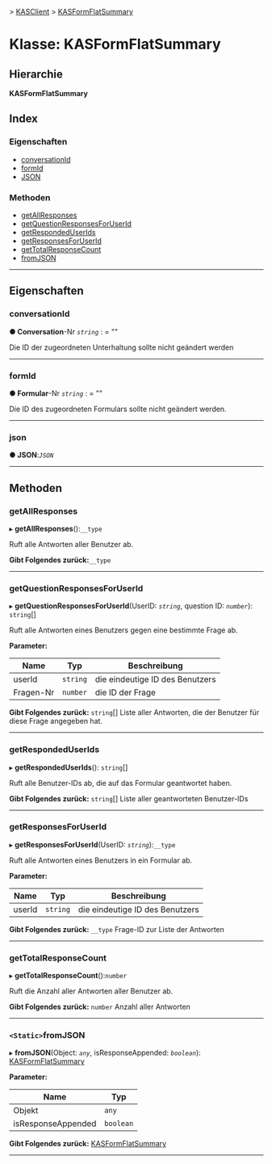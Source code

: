 [](../README.md) > [KASClient](../modules/kasclient.md) > [KASFormFlatSummary](../classes/kasclient.kasformflatsummary.md)

# <a name="class-kasformflatsummary"></a>Klasse: KASFormFlatSummary

## <a name="hierarchy"></a>Hierarchie

**KASFormFlatSummary**

## <a name="index"></a>Index 

### <a name="properties"></a>Eigenschaften

* [conversationId](kasclient.kasformflatsummary.md#conversationid)
* [formId](kasclient.kasformflatsummary.md#formid)
* [JSON](kasclient.kasformflatsummary.md#json)
### <a name="methods"></a>Methoden

* [getAllResponses](kasclient.kasformflatsummary.md#getallresponses)
* [getQuestionResponsesForUserId](kasclient.kasformflatsummary.md#getquestionresponsesforuserid)
* [getRespondedUserIds](kasclient.kasformflatsummary.md#getrespondeduserids)
* [getResponsesForUserId](kasclient.kasformflatsummary.md#getresponsesforuserid)
* [getTotalResponseCount](kasclient.kasformflatsummary.md#gettotalresponsecount)
* [fromJSON](kasclient.kasformflatsummary.md#fromjson)

---

## <a name="properties"></a>Eigenschaften

<a id="conversationid"></a>

###  <a name="conversationid"></a>conversationId

**● Conversation**-Nr *`string`* : = ""

Die ID der zugeordneten Unterhaltung sollte nicht geändert werden

___
<a id="formid"></a>

###  <a name="formid"></a>formId

**● Formular**-Nr *`string`* : = ""

Die ID des zugeordneten Formulars sollte nicht geändert werden.

___
<a id="json"></a>

###  <a name="json"></a>json

**● JSON**:*`JSON`*

___

## <a name="methods"></a>Methoden

<a id="getallresponses"></a>

###  <a name="getallresponses"></a>getAllResponses

▸ **getAllResponses**():`__type`

Ruft alle Antworten aller Benutzer ab.

**Gibt Folgendes zurück:**`__type`

___
<a id="getquestionresponsesforuserid"></a>

###  <a name="getquestionresponsesforuserid"></a>getQuestionResponsesForUserId

▸ **getQuestionResponsesForUserId**(UserID: *`string`*, question ID: *`number`*): `string`[]

Ruft alle Antworten eines Benutzers gegen eine bestimmte Frage ab.

**Parameter:**

| Name | Typ | Beschreibung |
| ------ | ------ | ------ |
| userId | `string` |  die eindeutige ID des Benutzers |
| Fragen-Nr | `number` |  die ID der Frage |

**Gibt Folgendes zurück:** `string`[] Liste aller Antworten, die der Benutzer für diese Frage angegeben hat.

___
<a id="getrespondeduserids"></a>

###  <a name="getrespondeduserids"></a>getRespondedUserIds

▸ **getRespondedUserIds**(): `string`[]

Ruft alle Benutzer-IDs ab, die auf das Formular geantwortet haben.

**Gibt Folgendes zurück:** `string`[] Liste aller geantworteten Benutzer-IDs

___
<a id="getresponsesforuserid"></a>

###  <a name="getresponsesforuserid"></a>getResponsesForUserId

▸ **getResponsesForUserId**(UserID: *`string`*):`__type`

Ruft alle Antworten eines Benutzers in ein Formular ab.

**Parameter:**

| Name | Typ | Beschreibung |
| ------ | ------ | ------ |
| userId | `string` |  die eindeutige ID des Benutzers |

**Gibt Folgendes zurück:** `__type` Frage-ID zur Liste der Antworten

___
<a id="gettotalresponsecount"></a>

###  <a name="gettotalresponsecount"></a>getTotalResponseCount

▸ **getTotalResponseCount**():`number`

Ruft die Anzahl aller Antworten aller Benutzer ab.

**Gibt Folgendes zurück:** `number` Anzahl aller Antworten

___
<a id="fromjson"></a>

### <a name="static-fromjson"></a>`<Static>`fromJSON

▸ **fromJSON**(Object: *`any`*, isResponseAppended: *`boolean`*): [KASFormFlatSummary](kasclient.kasformflatsummary.md)

**Parameter:**

| Name | Typ |
| ------ | ------ |
| Objekt | `any` |
| isResponseAppended | `boolean` |

**Gibt Folgendes zurück:** [KASFormFlatSummary](kasclient.kasformflatsummary.md)

___

